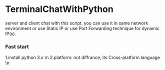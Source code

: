 # TerminalChatWithPython
server and client chat with this script. you can use it in same network environment or use Static IP or use Port Forwarding technique for dynamic IP(s).

### Fast start

1.install python 3.x \n
2.platform: not diffrance, its Cross-platform language \n
